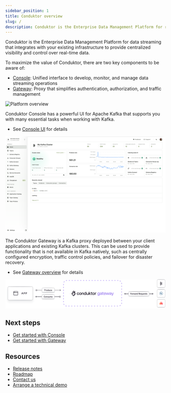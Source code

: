 ```yaml
---
sidebar_position: 1
title: Conduktor overview
slug: /
description: Conduktor is the Enterprise Data Management Platform for real-time data streaming
---
```


Conduktor is the Enterprise Data Management Platform for data streaming that integrates with your existing infrastructure to provide centralized visibility and control over real-time data.

To maximize the value of Conduktor, there are two key components to be aware of:
 - [Console](/platform/navigation/): Unified interface to develop, monitor, and manage data streaming operations
 - [Gateway](/gateway): Proxy that simplifies authentication, authorization, and traffic management

![Platform overview](https://framerusercontent.com/images/meFtLvvuqKtvLTZJuKgIV8xMI.png)

Conduktor Console has a powerful UI for Apache Kafka that supports you with many essential tasks when working with Kafka.

 - See [Console UI](/platform/navigation/) for details

![Console home page](assets/home.png)

The Conduktor Gateway is a Kafka proxy deployed between your client applications and existing Kafka clusters. This can be used to provide functionality that is not available in Kafka natively, such as centrally configured encryption, traffic control policies, and failover for disaster recovery.

 - See [Gateway overview](/gateway) for details

![conduktor-gateway](../gateway/medias/conduktor-gateway.svg)

## Next steps
 - [Get started with Console](/platform/get-started/installation/get-started/docker)
 - [Get started with Gateway](/gateway/get-started/docker)

## Resources
- [Release notes](https://conduktor.io/changelog)
- [Roadmap](https://product.conduktor.help)
- [Contact us](https://www.conduktor.io/contact/support)
- [Arrange a technical demo](https://www.conduktor.io/contact/demo)